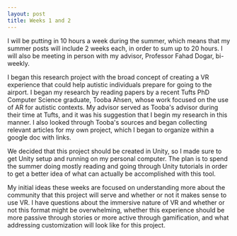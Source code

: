 ```yaml
---
layout: post
title: Weeks 1 and 2
---
```


I will be putting in 10 hours a week during the summer, which means that my summer posts will include 2 weeks each, in order to sum up to 20 hours. I will also be meeting in person with my advisor, Professor Fahad Dogar, bi-weekly.  

I began this research project with the broad concept of creating a VR experience that could help autistic individuals prepare for going to the airport. I began my research by reading papers by a recent Tufts PhD Computer Science graduate, Tooba Ahsen, whose work focused on the use of AR for autistic contexts. My advisor served as Tooba's advisor during their time at Tufts, and it was his suggestion that I begin my research in this manner.  I also looked through Tooba's sources and began collecting relevant articles for my own project, which I began to organize within a google doc with links.

We decided that this project should be created in Unity, so I made sure to get Unity setup and running on my personal computer. The plan is to spend the summer doing mostly reading and going through Unity tutorials in order to get a better idea of what can actually be accomplished with this tool.

My initial ideas these weeks are focused on understanding more about the community that this project will serve and whether or not it makes sense to use VR.  I have questions about the immersive nature of VR and whether or not this format might be overwhelming, whether this experience should be more passive through stories or more active through gamification, and what addressing customization will look like for this project.
